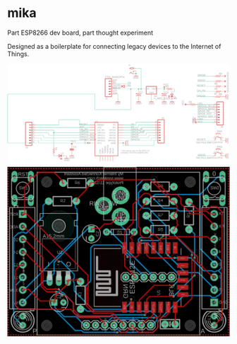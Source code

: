 # mika
Part ESP8266 dev board, part thought experiment

Designed as a boilerplate for connecting legacy devices to the Internet of Things.

![schematic](mika-schematic.png)
![board](mika-board.png)
